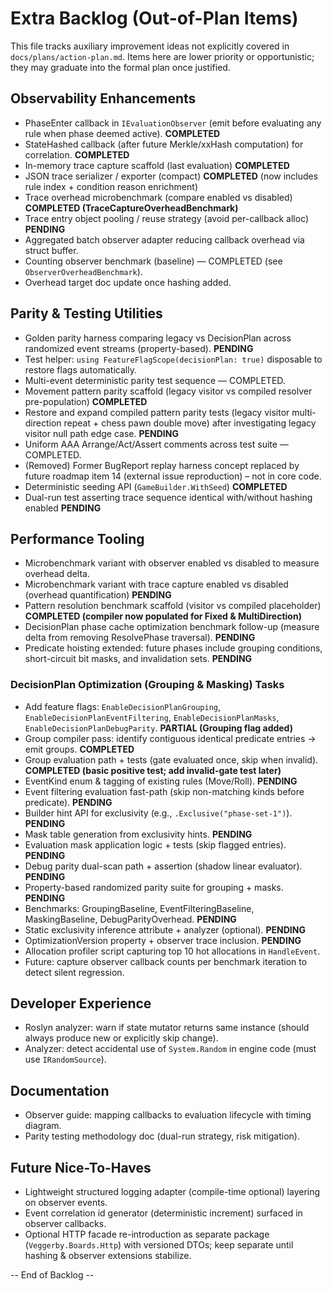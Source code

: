 # Extra Backlog (Out-of-Plan Items)

This file tracks auxiliary improvement ideas not explicitly covered in `docs/plans/action-plan.md`. Items here are lower priority or opportunistic; they may graduate into the formal plan once justified.

## Observability Enhancements

- PhaseEnter callback in `IEvaluationObserver` (emit before evaluating any rule when phase deemed active). **COMPLETED**
- StateHashed callback (after future Merkle/xxHash computation) for correlation. **COMPLETED**
- In-memory trace capture scaffold (last evaluation) **COMPLETED**
- JSON trace serializer / exporter (compact) **COMPLETED** (now includes rule index + condition reason enrichment)
- Trace overhead microbenchmark (compare enabled vs disabled) **COMPLETED (TraceCaptureOverheadBenchmark)**
- Trace entry object pooling / reuse strategy (avoid per-callback alloc) **PENDING**
- Aggregated batch observer adapter reducing callback overhead via struct buffer.
- Counting observer benchmark (baseline) — COMPLETED (see `ObserverOverheadBenchmark`).
- Overhead target doc update once hashing added.

## Parity & Testing Utilities

- Golden parity harness comparing legacy vs DecisionPlan across randomized event streams (property-based). **PENDING**
- Test helper: `using FeatureFlagScope(decisionPlan: true)` disposable to restore flags automatically.
- Multi-event deterministic parity test sequence — COMPLETED.
- Movement pattern parity scaffold (legacy visitor vs compiled resolver pre-population) **COMPLETED**
- Restore and expand compiled pattern parity tests (legacy visitor multi-direction repeat + chess pawn double move) after investigating legacy visitor null path edge case. **PENDING**
- Uniform AAA Arrange/Act/Assert comments across test suite — COMPLETED.
- (Removed) Former BugReport replay harness concept replaced by future roadmap item 14 (external issue reproduction) – not in core code.
- Deterministic seeding API (`GameBuilder.WithSeed`) **COMPLETED**
- Dual-run test asserting trace sequence identical with/without hashing enabled **PENDING**

## Performance Tooling

- Microbenchmark variant with observer enabled vs disabled to measure overhead delta.
- Microbenchmark variant with trace capture enabled vs disabled (overhead quantification) **PENDING**
- Pattern resolution benchmark scaffold (visitor vs compiled placeholder) **COMPLETED (compiler now populated for Fixed & MultiDirection)**
- DecisionPlan phase cache optimization benchmark follow-up (measure delta from removing ResolvePhase traversal). **PENDING**
- Predicate hoisting extended: future phases include grouping conditions, short-circuit bit masks, and invalidation sets. **PENDING**

### DecisionPlan Optimization (Grouping & Masking) Tasks

- Add feature flags: `EnableDecisionPlanGrouping`, `EnableDecisionPlanEventFiltering`, `EnableDecisionPlanMasks`, `EnableDecisionPlanDebugParity`. **PARTIAL (Grouping flag added)**
- Group compiler pass: identify contiguous identical predicate entries -> emit groups. **COMPLETED**
- Group evaluation path + tests (gate evaluated once, skip when invalid). **COMPLETED (basic positive test; add invalid-gate test later)**
- EventKind enum & tagging of existing rules (Move/Roll). **PENDING**
- Event filtering evaluation fast-path (skip non-matching kinds before predicate). **PENDING**
- Builder hint API for exclusivity (e.g., `.Exclusive("phase-set-1")`). **PENDING**
- Mask table generation from exclusivity hints. **PENDING**
- Evaluation mask application logic + tests (skip flagged entries). **PENDING**
- Debug parity dual-scan path + assertion (shadow linear evaluator). **PENDING**
- Property-based randomized parity suite for grouping + masks. **PENDING**
- Benchmarks: GroupingBaseline, EventFilteringBaseline, MaskingBaseline, DebugParityOverhead. **PENDING**
- Static exclusivity inference attribute + analyzer (optional). **PENDING**
- OptimizationVersion property + observer trace inclusion. **PENDING**
- Allocation profiler script capturing top 10 hot allocations in `HandleEvent`.
- Future: capture observer callback counts per benchmark iteration to detect silent regression.

## Developer Experience

- Roslyn analyzer: warn if state mutator returns same instance (should always produce new or explicitly skip change).
- Analyzer: detect accidental use of `System.Random` in engine code (must use `IRandomSource`).

## Documentation

- Observer guide: mapping callbacks to evaluation lifecycle with timing diagram.
- Parity testing methodology doc (dual-run strategy, risk mitigation).

## Future Nice-To-Haves

- Lightweight structured logging adapter (compile-time optional) layering on observer events.
- Event correlation id generator (deterministic increment) surfaced in observer callbacks.
- Optional HTTP facade re-introduction as separate package (`Veggerby.Boards.Http`) with versioned DTOs; keep separate until hashing & observer extensions stabilize.

-- End of Backlog --
